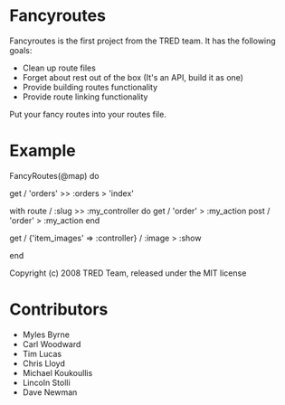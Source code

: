 Fancyroutes
===========

Fancyroutes is the first project from the TRED team. It has the following goals:

* Clean up route files
* Forget about rest out of the box (It's an API, build it as one)
* Provide building routes functionality
* Provide route linking functionality

Put your fancy routes into your routes file.

Example
=======

FancyRoutes(@map) do

  get / 'orders' >> :orders > 'index'
  
  with route / :slug >> :my_controller do
    get / 'order' > :my_action
    post / 'order' > :my_action
  end
  
  get / {'item_images' => :controller} / :image > :show
  
end

Copyright (c) 2008 TRED Team, released under the MIT license

Contributors
============

* Myles Byrne
* Carl Woodward
* Tim Lucas
* Chris Lloyd
* Michael Koukoullis
* Lincoln Stolli
* Dave Newman
